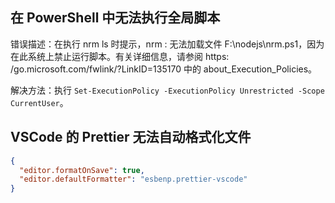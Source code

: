 ## 在 PowerShell 中无法执行全局脚本

错误描述：在执行 nrm ls 时提示，nrm : 无法加载文件 F:\nodejs\nrm.ps1，因为在此系统上禁止运行脚本。有关详细信息，请参阅 https:
/go.microsoft.com/fwlink/?LinkID=135170 中的 about_Execution_Policies。

解决方法：执行 `Set-ExecutionPolicy -ExecutionPolicy Unrestricted -Scope CurrentUser`。

## VSCode 的 Prettier 无法自动格式化文件

```json
{
  "editor.formatOnSave": true,
  "editor.defaultFormatter": "esbenp.prettier-vscode"
}
```
